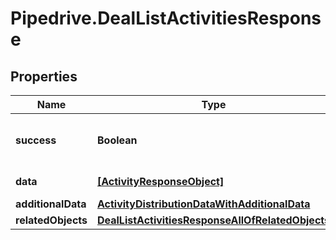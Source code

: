 # Pipedrive.DealListActivitiesResponse

## Properties

Name | Type | Description | Notes
------------ | ------------- | ------------- | -------------
**success** | **Boolean** | If the response is successful or not | [optional] 
**data** | [**[ActivityResponseObject]**](ActivityResponseObject.md) | The array of Activities | [optional] 
**additionalData** | [**ActivityDistributionDataWithAdditionalData**](ActivityDistributionDataWithAdditionalData.md) |  | [optional] 
**relatedObjects** | [**DealListActivitiesResponseAllOfRelatedObjects**](DealListActivitiesResponseAllOfRelatedObjects.md) |  | [optional] 


